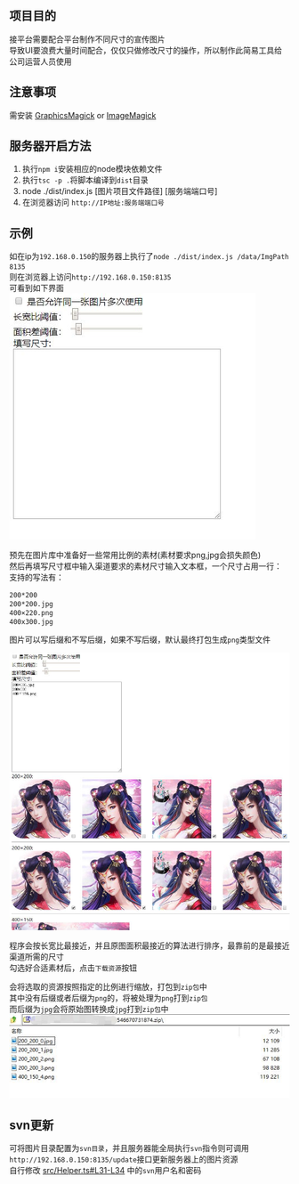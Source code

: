## 项目目的
接平台需要配合平台制作不同尺寸的宣传图片  
导致UI要浪费大量时间配合，仅仅只做修改尺寸的操作，所以制作此简易工具给公司运营人员使用  

## 注意事项
需安装 [GraphicsMagick](http://www.graphicsmagick.org/) or [ImageMagick](http://www.imagemagick.org/)

## 服务器开启方法
1. 执行`npm i`安装相应的node模块依赖文件
2. 执行`tsc -p .`将脚本编译到`dist`目录
3. node ./dist/index.js [图片项目文件路径] [服务端端口号]
4. 在浏览器访问 `http://IP地址:服务端端口号`  

## 示例
如在ip为`192.168.0.150`的服务器上执行了`node ./dist/index.js /data/ImgPath 8135`  
则在浏览器上访问`http://192.168.0.150:8135`  
可看到如下界面  
![image](assets/main.jpg)

预先在图片库中准备好一些常用比例的素材(素材要求png,jpg会损失颜色)  
然后再填写尺寸框中输入渠道要求的素材尺寸输入文本框，一个尺寸占用一行：
支持的写法有：
```
200*200
200*200.jpg
400×220.png
400x300.jpg
```
图片可以写后缀和不写后缀，如果不写后缀，默认最终打包生成`png`类型文件  

![image](assets/sample.jpg)

程序会按长宽比最接近，并且原图面积最接近的算法进行排序，最靠前的是最接近渠道所需的尺寸  
勾选好合适素材后，点击`下载资源`按钮

会将选取的资源按照指定的比例进行缩放，打包到`zip包`中  
其中没有后缀或者后缀为`png`的，将被处理为`png`打到`zip包`  
而后缀为`jpg`会将原始图转换成`jpg`打到`zip包`中  
![image](assets/zip.jpg)

## svn更新
可将图片目录配置为`svn目录`，并且服务器能全局执行`svn`指令则可调用  
`http://192.168.0.150:8135/update`接口更新服务器上的图片资源  
自行修改 [src/Helper.ts#L31-L34](src/Helper.ts#L31-L34) 中的`svn`用户名和密码